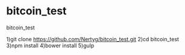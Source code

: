# bitcoin_test
bitcoin_test

1)git clone https://github.com/Nertyg/bitcoin_test.git
2)cd bitcoin_test
3)npm install
4)bower install
5)gulp